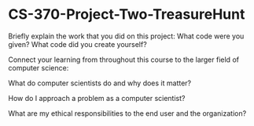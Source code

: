 # CS-370-Project-Two-TreasureHunt

Briefly explain the work that you did on this project: What code were you given? What code did you create yourself?


Connect your learning from throughout this course to the larger field of computer science:


What do computer scientists do and why does it matter?


How do I approach a problem as a computer scientist?


What are my ethical responsibilities to the end user and the organization?
